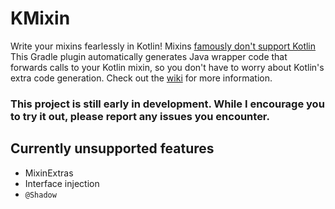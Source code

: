 # KMixin

Write your mixins fearlessly in Kotlin! Mixins [famously don't support Kotlin](https://github.com/SpongePowered/Mixin/issues/245) 
This Gradle plugin automatically generates Java wrapper code that forwards calls to your Kotlin mixin,
so you don't have to worry about Kotlin's extra code generation. Check out the 
[wiki](https://github.com/Seggan/kmixin/wiki) for more information.

### This project is still early in development. While I encourage you to try it out, please report any issues you encounter.

## Currently unsupported features
- MixinExtras
- Interface injection
- `@Shadow`